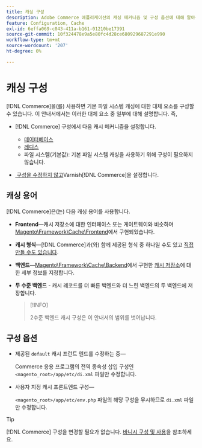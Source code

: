 ```yaml
---
title: 캐싱 구성
description: Adobe Commerce 애플리케이션의 캐싱 메커니즘 및 구성 옵션에 대해 알아봅니다. 기본 파일 시스템 캐싱의 대안을 살펴봅니다.
feature: Configuration, Cache
exl-id: 6effa069-c043-411a-b161-01210be17391
source-git-commit: 10f324478e9a5e80fc4d28ce680929687291e990
workflow-type: tm+mt
source-wordcount: '207'
ht-degree: 0%

---
```


# 캐싱 구성

[!DNL Commerce]을(를) 사용하면 기본 파일 시스템 캐싱에 대한 대체 요소를 구성할 수 있습니다. 이 안내서에서는 이러한 대체 요소 중 일부에 대해 설명합니다. 즉,

- [!DNL Commerce] 구성에서 다음 캐시 메커니즘을 설정합니다.

   - [데이터베이스](https://developer.adobe.com/commerce/php/development/cache/partial/database-caching/)
   - [레디스](config-redis.md)
   - 파일 시스템(기본값): 기본 파일 시스템 캐싱을 사용하기 위해 구성이 필요하지 않습니다.

- [&#x200B; 구성을 수정하지 않고 &#x200B;](config-varnish.md)Varnish[!DNL Commerce]을 설정합니다.

## 캐싱 용어

[!DNL Commerce]은(는) 다음 캐싱 용어를 사용합니다.

- **Frontend**—캐시 저장소에 대한 인터페이스 또는 게이트웨이와 비슷하며 [Magento\Framework\Cache\Frontend](https://github.com/magento/magento2/tree/2.4/lib/internal/Magento/Framework/Cache/Frontend)에서 구현되었습니다.
- **캐시 형식**—[!DNL Commerce]과(와) 함께 제공된 형식 중 하나일 수도 있고 [직접 만들 수도 있습니다](https://developer.adobe.com/commerce/php/development/cache/partial/cache-type/).
- **백엔드**—[Magento\Framework\Cache\Backend](https://framework.zend.com/manual/1.12/en/zend.cache.backends.html)에서 구현한 [캐시 저장소](https://github.com/magento/magento2/tree/2.4/lib/internal/Magento/Framework/Cache/Backend)에 대한 세부 정보를 지정합니다.
- **두 수준 백엔드** - 캐시 레코드를 더 빠른 백엔드와 더 느린 백엔드의 두 백엔드에 저장합니다.

  >[!INFO]
  >
  >2수준 백엔드 캐시 구성은 이 안내서의 범위를 벗어납니다.

## 구성 옵션

- 제공된 `default` 캐시 프런트 엔드를 수정하는 중—

  Commerce 응용 프로그램의 전역 종속성 삽입 구성인 `<magento_root>/app/etc/di.xml` 파일만 수정합니다.

- 사용자 지정 캐시 프론트엔드 구성—

  `<magento_root>/app/etc/env.php` 파일의 해당 구성을 무시하므로 `di.xml` 파일만 수정합니다.

>[!TIP]
>
>[!DNL Commerce] 구성을 변경할 필요가 없습니다. [바니시 구성 및 사용](config-varnish.md)을 참조하세요.
